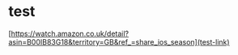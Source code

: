 # test

[https://watch.amazon.co.uk/detail?asin=B00IB83G18&territory=GB&ref_=share_ios_season](test-link)
